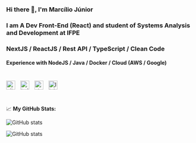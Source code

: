 ### Hi there 👋, I'm Marcílio Júnior

### I am A Dev Front-End (React) and student of Systems Analysis and Development at IFPE

### NextJS / ReactJS / Rest API / TypeScript / Clean Code

#### Experience with NodeJS / Java / Docker / Cloud (AWS / Google)

#

[<img style="margin-right: 10px;" style="margin-right: 10px;" src='https://cdn.jsdelivr.net/npm/simple-icons@3.0.1/icons/github.svg' alt='github' height='24'>](https://github.com/jrsmarcilio) [<img style="margin-right: 10px;" src='https://cdn.jsdelivr.net/npm/simple-icons@3.0.1/icons/twitter.svg' alt='twitter' height='24'>](https://twitter.com/jrsmarcilio) [<img style="margin-right: 10px;" src='https://cdn.jsdelivr.net/npm/simple-icons@3.0.1/icons/stackoverflow.svg' alt='stackoverflow' height='24'>](https://stackoverflow.com/users/17101846/jrsmarcilio) [<img style="margin-right: 10px;" src='https://cdn.jsdelivr.net/npm/simple-icons@3.0.1/icons/linkedin.svg' alt='linkedin' height='24'>](https://www.linkedin.com/in/jrsmarcilio)

#

📈 **My GitHub Stats:**

![GitHub stats](https://github-readme-stats.vercel.app/api?username=jrsmarcilio&show_icons=truee&hide_border=true&&count_private=true&include_all_commits=true)

![GitHub stats](https://github-readme-stats.vercel.app/api/top-langs/?username=jrsmarcilio&exclude_repo=KNN-Image-Classification&show_icons=true&hide_border=true&layout=compact&langs_count=8")
